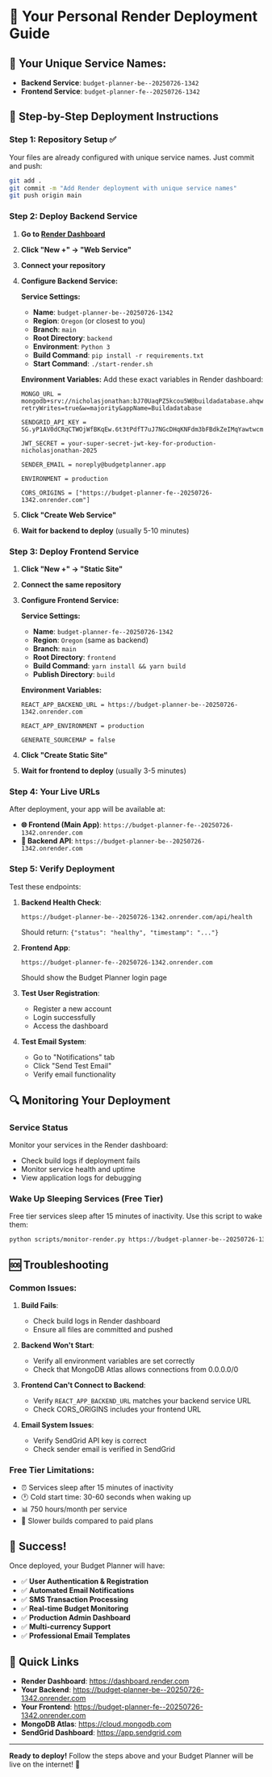 # 🎨 Your Personal Render Deployment Guide

## 🔧 Your Unique Service Names:
- **Backend Service**: `budget-planner-be--20250726-1342`
- **Frontend Service**: `budget-planner-fe--20250726-1342`

## 🚀 Step-by-Step Deployment Instructions

### Step 1: Repository Setup ✅
Your files are already configured with unique service names. Just commit and push:

```bash
git add .
git commit -m "Add Render deployment with unique service names"
git push origin main
```

### Step 2: Deploy Backend Service

1. **Go to [Render Dashboard](https://dashboard.render.com)**
2. **Click "New +" → "Web Service"**
3. **Connect your repository**
4. **Configure Backend Service:**

   **Service Settings:**
   - **Name**: `budget-planner-be--20250726-1342`
   - **Region**: `Oregon` (or closest to you)
   - **Branch**: `main`
   - **Root Directory**: `backend`
   - **Environment**: `Python 3`
   - **Build Command**: `pip install -r requirements.txt`
   - **Start Command**: `./start-render.sh`

   **Environment Variables:**
   Add these exact variables in Render dashboard:
   ```
   MONGO_URL = mongodb+srv://nicholasjonathan:bJ70UaqPZ5kcou5W@buildadatabase.ahqwxzz.mongodb.net/budget_planner?retryWrites=true&w=majority&appName=Buildadatabase
   
   SENDGRID_API_KEY = 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
   
   JWT_SECRET = your-super-secret-jwt-key-for-production-nicholasjonathan-2025
   
   SENDER_EMAIL = noreply@budgetplanner.app
   
   ENVIRONMENT = production
   
   CORS_ORIGINS = ["https://budget-planner-fe--20250726-1342.onrender.com"]
   ```

5. **Click "Create Web Service"**
6. **Wait for backend to deploy** (usually 5-10 minutes)

### Step 3: Deploy Frontend Service

1. **Click "New +" → "Static Site"**
2. **Connect the same repository**
3. **Configure Frontend Service:**

   **Service Settings:**
   - **Name**: `budget-planner-fe--20250726-1342`
   - **Region**: `Oregon` (same as backend)
   - **Branch**: `main`
   - **Root Directory**: `frontend`
   - **Build Command**: `yarn install && yarn build`
   - **Publish Directory**: `build`

   **Environment Variables:**
   ```
   REACT_APP_BACKEND_URL = https://budget-planner-be--20250726-1342.onrender.com
   
   REACT_APP_ENVIRONMENT = production
   
   GENERATE_SOURCEMAP = false
   ```

4. **Click "Create Static Site"**
5. **Wait for frontend to deploy** (usually 3-5 minutes)

### Step 4: Your Live URLs

After deployment, your app will be available at:

- **🌐 Frontend (Main App)**: `https://budget-planner-fe--20250726-1342.onrender.com`
- **🔧 Backend API**: `https://budget-planner-be--20250726-1342.onrender.com`

### Step 5: Verify Deployment

Test these endpoints:

1. **Backend Health Check**: 
   ```
   https://budget-planner-be--20250726-1342.onrender.com/api/health
   ```
   Should return: `{"status": "healthy", "timestamp": "..."}`

2. **Frontend App**: 
   ```
   https://budget-planner-fe--20250726-1342.onrender.com
   ```
   Should show the Budget Planner login page

3. **Test User Registration**:
   - Register a new account
   - Login successfully
   - Access the dashboard

4. **Test Email System**:
   - Go to "Notifications" tab
   - Click "Send Test Email"
   - Verify email functionality

## 🔍 Monitoring Your Deployment

### Service Status
Monitor your services in the Render dashboard:
- Check build logs if deployment fails
- Monitor service health and uptime
- View application logs for debugging

### Wake Up Sleeping Services (Free Tier)
Free tier services sleep after 15 minutes of inactivity. Use this script to wake them:

```bash
python scripts/monitor-render.py https://budget-planner-be--20250726-1342.onrender.com https://budget-planner-fe--20250726-1342.onrender.com
```

## 🆘 Troubleshooting

### Common Issues:

1. **Build Fails**: 
   - Check build logs in Render dashboard
   - Ensure all files are committed and pushed

2. **Backend Won't Start**:
   - Verify all environment variables are set correctly
   - Check that MongoDB Atlas allows connections from 0.0.0.0/0

3. **Frontend Can't Connect to Backend**:
   - Verify `REACT_APP_BACKEND_URL` matches your backend service URL
   - Check CORS_ORIGINS includes your frontend URL

4. **Email System Issues**:
   - Verify SendGrid API key is correct
   - Check sender email is verified in SendGrid

### Free Tier Limitations:
- ⏰ Services sleep after 15 minutes of inactivity
- 🕐 Cold start time: 30-60 seconds when waking up
- 📊 750 hours/month per service
- 🔄 Slower builds compared to paid plans

## 🎉 Success!

Once deployed, your Budget Planner will have:

- ✅ **User Authentication & Registration**
- ✅ **Automated Email Notifications** 
- ✅ **SMS Transaction Processing**
- ✅ **Real-time Budget Monitoring**
- ✅ **Production Admin Dashboard**
- ✅ **Multi-currency Support**
- ✅ **Professional Email Templates**

## 🔗 Quick Links

- **Render Dashboard**: https://dashboard.render.com
- **Your Backend**: https://budget-planner-be--20250726-1342.onrender.com
- **Your Frontend**: https://budget-planner-fe--20250726-1342.onrender.com
- **MongoDB Atlas**: https://cloud.mongodb.com
- **SendGrid Dashboard**: https://app.sendgrid.com

---

**Ready to deploy!** Follow the steps above and your Budget Planner will be live on the internet! 🚀
